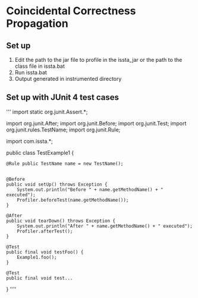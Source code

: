 # Coincidental Correctness Propagation

## Set up
1. Edit the path to the jar file to profile in the issta_jar or the path to the class file in issta.bat
2. Run issta.bat
3. Output generated in instrumented directory


## Set up with JUnit 4 test cases
'''
import static org.junit.Assert.*;

import org.junit.After;
import org.junit.Before;
import org.junit.Test;
import org.junit.rules.TestName;
import org.junit.Rule;

import com.issta.*;

public class TestExample1 {
	

	@Rule public TestName name = new TestName();


	@Before
	public void setUp() throws Exception {
		System.out.println("Before " + name.getMethodName() + " executed");
		Profiler.beforeTest(name.getMethodName());
	}

	@After
	public void tearDown() throws Exception {
		System.out.println("After " + name.getMethodName() + " executed");
		Profiler.afterTest();
	}

	@Test
	public final void testFoo() {
		Example1.foo();
	}

	@Test
	public final void test...

}
''''



